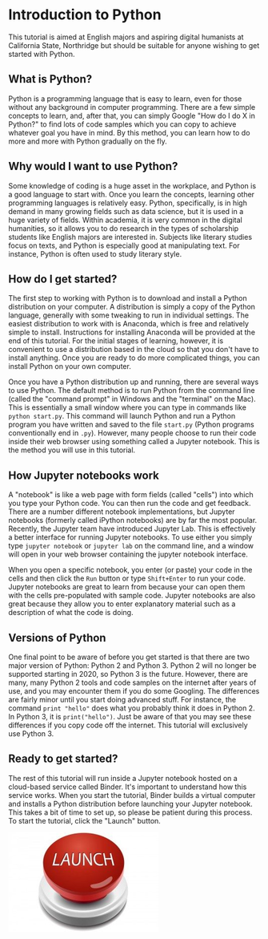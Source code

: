 # Introduction to Python

This tutorial is aimed at English majors and aspiring digital humanists at California State, Northridge but should be suitable for anyone wishing to get started with Python.

## What is Python?

Python is a programming language that is easy to learn, even for those without any background in computer programming. There are a few simple concepts to learn, and, after that, you can simply Google "How do I do X in Python?" to find lots of code samples which you can copy to achieve whatever goal you have in mind. By this method, you can learn how to do more and more with Python gradually on the fly.

## Why would I want to use Python?

Some knowledge of coding is a huge asset in the workplace, and Python is a good language to start with. Once you learn the concepts, learning other programming languages is relatively easy. Python, specifically, is in high demand in many growing fields such as data science, but it is used in a huge variety of fields. Within academia, it is very common in the digital humanities, so it allows you to do research in the types of scholarship students like English majors are interested in. Subjects like literary studies focus on texts, and Python is especially good at manipulating text. For instance, Python is often used to study literary style.

## How do I get started?

The first step to working with Python is to download and install a Python distribution on your computer. A distribution is simply a copy of the Python language, generally with some tweaking to run in individual settings. The easiest distribution to work with is Anaconda, which is free and relatively simple to install. Instructions for installing Anaconda will be provided at the end of this tutorial. For the initial stages of learning, however, it is convenient to use a distribution based in the cloud so that you don't have to install anything. Once you are ready to do more complicated things, you can install Python on your own computer.

Once you have a Python distribution up and running, there are several ways to use Python. The default method is to run Python from the command line (called the "command prompt" in Windows and the "terminal" on the Mac). This is essentially a small window where you can type in commands like `python start.py`. This command will launch Python and run a Python program you have written and saved to the file `start.py` (Python programs conventionally end in `.py`). However, many people choose to run their code inside their web browser using something called a Jupyter notebook. This is the method you will use in this tutorial.

## How Jupyter notebooks work

A "notebook" is like a web page with form fields (called "cells") into which you type your Python code. You can then run the code and get feedback. There are a number different notebook implementations, but Jupyter notebooks (formerly called iPython notebooks) are by far the most popular. Recently, the Jupyter team have introduced Jupyter Lab. This is effectively a better interface for running Jupyter notebooks. To use either you simply type `jupyter notebook` or `jupyter lab` on the command line, and a window will open in your web browser containing the jupyter notebook interface.

When you open a specific notebook, you enter (or paste) your code in the cells and then click the `Run` button or type `Shift+Enter` to run your code. Jupyter notebooks are great to learn from because your can open them with the cells pre-populated with sample code. Jupyter notebooks are also great because they allow you to enter explanatory material such as a description of what the code is doing.

## Versions of Python

One final point to be aware of before you get started is that there are two major version of Python: Python 2 and Python 3. Python 2 will no longer be supported starting in 2020, so Python 3 is the future. However, there are many, many Python 2 tools and code samples on the internet after years of use, and you may encounter them if you do some Googling. The differences are fairly minor until you start doing advanced stuff. For instance, the command `print "hello"` does what you probably think it does in Python 2. In Python 3, it is `print("hello")`. Just be aware of that you may see these differences if you copy code off the internet. This tutorial will exclusively use Python 3.

## Ready to get started?

The rest of this tutorial will run inside a Jupyter notebook hosted on a cloud-based service called Binder. It's important to understand how this service works. When you start the tutorial, Binder builds a virtual computer and installs a Python distribution before launching your Jupyter notebook. This takes a bit of time to set up, so please be patient during this process. To start the tutorial, click the "Launch" button.

[![button](images/Launch-Button-300x199.jpg)](https://mybinder.org/v2/gh/scottkleinman/python-tutorials/master?urlpath=https%3A%2F%2Fgithub.com%2Fscottkleinman%2Fpython-tutorials%2Fblob%2Fmaster%2Fbasic_python_tutorial.ipynb)
